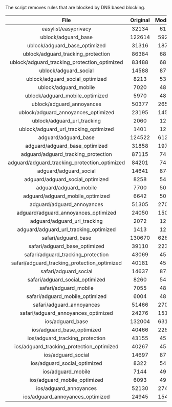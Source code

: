 The script removes rules that are blocked by DNS based blocking.


| File | Original | Modified |
|:----:|:-----:|:-----:|
| easylist/easyprivacy | 32134 | 6196 |
| ublock/adguard_base | 122614 | 59239 |
| ublock/adguard_base_optimized | 31316 | 18787 |
| ublock/adguard_tracking_protection | 86384 | 6822 |
| ublock/adguard_tracking_protection_optimized | 83488 | 6822 |
| ublock/adguard_social | 14588 | 8704 |
| ublock/adguard_social_optimized | 8213 | 5394 |
| ublock/adguard_mobile | 7020 | 4837 |
| ublock/adguard_mobile_optimized | 5970 | 4837 |
| ublock/adguard_annoyances | 50377 | 26503 |
| ublock/adguard_annoyances_optimized | 23195 | 14514 |
| ublock/adguard_url_tracking | 2060 | 1219 |
| ublock/adguard_url_tracking_optimized | 1401 | 1219 |
| adguard/adguard_base | 124522 | 61241 |
| adguard/adguard_base_optimized | 31858 | 19779 |
| adguard/adguard_tracking_protection | 87115 | 7499 |
| adguard/adguard_tracking_protection_optimized | 84201 | 7499 |
| adguard/adguard_social | 14641 | 8747 |
| adguard/adguard_social_optimized | 8258 | 5433 |
| adguard/adguard_mobile | 7700 | 5016 |
| adguard/adguard_mobile_optimized | 6642 | 5016 |
| adguard/adguard_annoyances | 51305 | 27022 |
| adguard/adguard_annoyances_optimized | 24050 | 15026 |
| adguard/adguard_url_tracking | 2072 | 1229 |
| adguard/adguard_url_tracking_optimized | 1413 | 1229 |
| safari/adguard_base | 130670 | 62681 |
| safari/adguard_base_optimized | 39110 | 22351 |
| safari/adguard_tracking_protection | 43069 | 4583 |
| safari/adguard_tracking_protection_optimized | 40181 | 4583 |
| safari/adguard_social | 14637 | 8742 |
| safari/adguard_social_optimized | 8260 | 5431 |
| safari/adguard_mobile | 7055 | 4876 |
| safari/adguard_mobile_optimized | 6004 | 4876 |
| safari/adguard_annoyances | 51466 | 27089 |
| safari/adguard_annoyances_optimized | 24276 | 15108 |
| ios/adguard_base | 132004 | 63198 |
| ios/adguard_base_optimized | 40466 | 22876 |
| ios/adguard_tracking_protection | 43155 | 4591 |
| ios/adguard_tracking_protection_optimized | 40267 | 4591 |
| ios/adguard_social | 14697 | 8762 |
| ios/adguard_social_optimized | 8322 | 5452 |
| ios/adguard_mobile | 7144 | 4915 |
| ios/adguard_mobile_optimized | 6093 | 4915 |
| ios/adguard_annoyances | 52130 | 27412 |
| ios/adguard_annoyances_optimized | 24945 | 15430 |